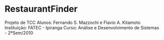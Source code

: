 RestaurantFinder
================

Projeto de TCC
Alunos: Fernando S. Mazzochi e Flavio A. Kitamoto
Instituição: FATEC - Ipiranga
Curso: Análise e Desenvolvimento de Sistemas - 2ºSem/2010
